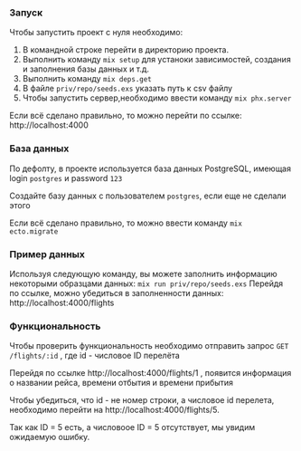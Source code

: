 ### Запуск 
Чтобы запустить проект с нуля необходимо:
1. В командной строке перейти в директорию проекта. 
2. Выполнить команду `mix setup` для устаноки зависимостей, создания и заполнения базы данных и т.д.
3. Выполнить команду `mix deps.get `
4. В файле `priv/repo/seeds.exs` указать путь к csv файлу
5. Чтобы запустить сервер,необходимо ввести команду `mix phx.server`

Если всё сделано правильно, то можно перейти по ссылке: http://localhost:4000
### База данных
По дефолту, в проекте используется база данных PostgreSQL, имеющая login `postgres` и password `123`

Создайте базу данных с пользователем `postgres`, если еще не сделали этого

Если всё сделано правильно, то можно ввести команду `mix ecto.migrate`
### Пример данных
Используя следующую команду, вы можете заполнить информацию некоторыми образцами данных:
`mix run priv/repo/seeds.exs`
Перейдя по ссылке, можно убедиться в заполненности данных: http://localhost:4000/flights 
### Функциональность
Чтобы проверить функциональность необходимо отправить запрос `GET /flights/:id` , где id - числовое ID перелёта

Перейдя по ссылке http://localhost:4000/flights/1 , появится информация о названии рейса, времени отбытия и времени прибытия

Чтобы убедиться, что id - не номер строки, а числовое id перелета, необходимо перейти на http://localhost:4000/flights/5. 

Так как ID = 5 есть, а числовоое ID = 5 отсутствует, мы увидим ожидаемую ошибку.



